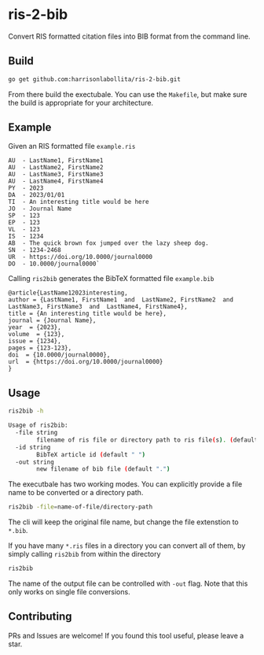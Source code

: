 # ris-2-bib

Convert RIS formatted citation files into BIB format from the command line.

## Build

```bash
go get github.com:harrisonlabollita/ris-2-bib.git
```

From there build the exectubale. You can use the ``Makefile``, but make sure the build is appropriate for your architecture.

## Example
Given an RIS formatted file ``example.ris``
```
AU  - LastName1, FirstName1
AU  - LastName2, FirstName2
AU  - LastName3, FirstName3
AU  - LastName4, FirstName4
PY  - 2023
DA  - 2023/01/01
TI  - An interesting title would be here
JO  - Journal Name
SP  - 123
EP  - 123
VL  - 123
IS  - 1234
AB  - The quick brown fox jumped over the lazy sheep dog.
SN  - 1234-2468
UR  - https://doi.org/10.0000/journal0000
DO  - 10.0000/journal0000`
```

Calling ``ris2bib`` generates the BibTeX formatted file ``example.bib``

```
@article{LastName12023interesting,
author = {LastName1, FirstName1  and  LastName2, FirstName2  and  LastName3, FirstName3  and  LastName4, FirstName4},
title = {An interesting title would be here},
journal = {Journal Name},
year  = {2023},
volume  = {123},
issue = {1234},
pages = {123-123},
doi  = {10.0000/journal0000},
url  = {https://doi.org/10.0000/journal0000}
}
```


## Usage

```bash
ris2bib -h

Usage of ris2bib:
  -file string
        filename of ris file or directory path to ris file(s). (default ".")
  -id string
        BibTeX article id (default " ")
  -out string
        new filename of bib file (default ".")
```

The executbale has two working modes. You can explicitly provide a file name to be converted or a directory path.
```bash
ris2bib -file=name-of-file/directory-path
```
The cli will keep the original file name, but change the file extenstion to ``*.bib``.

If you have many ``*.ris`` files in a directory you can convert all of them, by simply calling ``ris2bib`` from within the directory
```bash
ris2bib
```
The name of the output file can be controlled with ``-out`` flag. Note that this only works on single file conversions.

## Contributing
PRs and Issues are welcome! If you found this tool useful, please leave a star.
